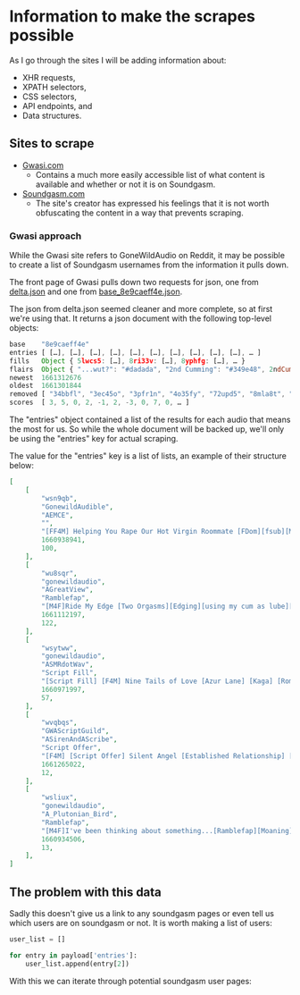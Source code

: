 # Information to make the scrapes possible

As I go through the sites I will be adding information about:

- XHR requests,
- XPATH selectors,
- CSS selectors,
- API endpoints, and
- Data structures.

## Sites to scrape

- [Gwasi.com](https://gwasi.com)
  - Contains a much more easily accessible list of what content is available and whether or not it is on Soundgasm.
- [Soundgasm.com](https://soundgasm.com)
  - The site's creator has expressed his feelings that it is not worth obfuscating the content in a way that prevents scraping.

### Gwasi approach

While the Gwasi site refers to GoneWildAudio on Reddit, it may be possible to create a list of Soundgasm usernames from the information it pulls down.

The front page of Gwasi pulls down two requests for json, one from [delta.json](https://gwasi.com/delta.json) and one from [base_8e9caeff4e.json](https://gwasi.com/base_8e9caeff4e.json).

The json from delta.json seemed cleaner and more complete, so at first we're using that. It returns a json document with the following top-level objects:

```javascript
base	"8e9caeff4e"
entries	[ […], […], […], […], […], […], […], […], […], […], … ]
fills	Object { 5lwcs5: […], 8ri33v: […], 8yphfg: […], … }
flairs	Object { "...wut?": "#dadada", "2nd Cumming": "#349e48", 2ndCumming: "#46d160", … }
newest	1661312676
oldest	1661301844
removed	[ "34bbfl", "3ec45o", "3pfr1n", "4o35fy", "72upd5", "8mla8t", "b8qqr5", "faz22s", "fbtq2h", "fvibph", … ]
scores	[ 3, 5, 0, 2, -1, 2, -3, 0, 7, 0, … ]
```

The "entries" object contained a list of the results for each audio that means the most for us. So while the whole document will be backed up, we'll only be using the "entries" key for actual scraping.

The value for the "entries" key is a list of lists, an example of their structure below:

```json
[
    [
        "wsn9qb",
        "GonewildAudible",
        "AEMCE",
        "",
        "[FF4M] Helping You Rape Our Hot Virgin Roommate [FDom][fsub][MDom Listener][Script Fill][Collab][Rape][Noncon][Slaps][Cruel][Forced][Struggling][Doggy][Hand Gag][Muffled][Whimpers][Begging][Pain][Creampie][Rough][SFX][AMC][12m37s]",
        1660938941,
        100,
    ],
    [
        "wu8sqr",
        "gonewildaudio",
        "AGreatView",
        "Ramblefap",
        "[M4F]Ride My Edge [Two Orgasms][Edging][using my cum as lube][Pre-cum][wet sounds][fleshlight][shakey moans][laughing][mdom][msub][stroking] mentions of:[69][edgeplay][mutual masturbation][Public teasing][Public edging][Facial][fingering][Creampie][Ramblefap]",
        1661112197,
        122,
    ],
    [
        "wsytww",
        "gonewildaudio",
        "ASMRdotWav",
        "Script Fill",
        "[Script Fill] [F4M] Nine Tails of Love [Azur Lane] [Kaga] [Romance] [Bride] [Married Sex] [Wife Experience] [Consent] [L-Bombs] [Kitsune] [Virgins] [Impregnation] [Aftercare] [Reverse Comfort] [Kuudere] [Small Tits]",
        1660971997,
        57,
    ],
    [
        "wvqbqs",
        "GWAScriptGuild",
        "ASirenAndAScribe",
        "Script Offer",
        "[F4M] [Script Offer] Silent Angel [Established Relationship] [Crying] [Grief] [Consolation] [FDom] [Msub] [Kissing] [Fingering] [Strapon] [Pegging] [Handjob] [Biting] [Love] [Marking] [Cunnilingus] [Snuggles]",
        1661265022,
        12,
    ],
    [
        "wsliux",
        "gonewildaudio",
        "A_Plutonian_Bird",
        "Ramblefap",
        "[M4F]I've been thinking about something...[Ramblefap][Moaning][Breathy][Wet Sounds][Breathy][Real Orgasm][Countdown][Cumming Together][Mutual Masturbation][Fantasy][Leg Grinding][Relaxed]",
        1660934506,
        13,
    ],
]

```

## The problem with this data

Sadly this doesn't give us a link to any soundgasm pages or even tell us which users are on soundgasm or not. It is worth making a list of users:

```python
user_list = []

for entry in payload['entries']:
    user_list.append(entry[2])
```

With this we can iterate through potential soundgasm user pages:

